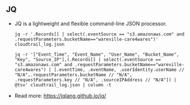

## JQ
- JQ is a lightweight and flexible command-line JSON processor.

    ```shell
    jq -r '.Records[] | select(.eventSource == "s3.amazonaws.com" and .requestParameters.bucketName=="wareville-care4wares")' cloudtrail_log.json
    ```
    
    ```shell
    jq -r '["Event_Time", "Event_Name", "User_Name", "Bucket_Name", "Key", "Source_IP"],(.Records[] | select(.eventSource == "s3.amazonaws.com" and .requestParameters.bucketName=="wareville-care4wares") | [.eventTime, .eventName, .userIdentity.userName // "N/A",.requestParameters.bucketName // "N/A", .requestParameters.key // "N/A", .sourceIPAddress // "N/A"]) | @tsv' cloudtrail_log.json | column -t

    ```
- Read more: https://jqlang.github.io/jq/
